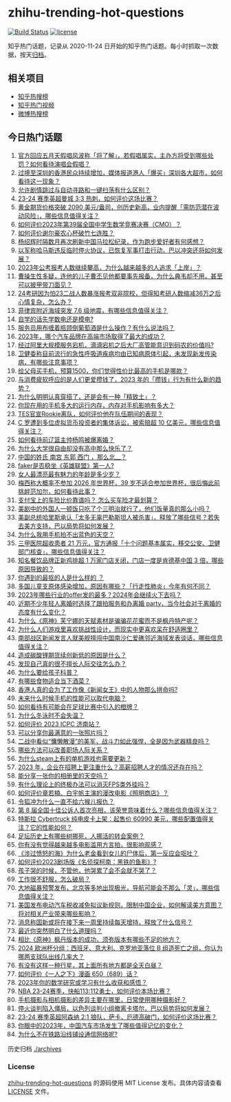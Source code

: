 # zhihu-trending-hot-questions

[![Build Status](https://github.com/justjavac/zhihu-trending-hot-questions/workflows/ci/badge.svg?branch=master)](https://github.com/justjavac/zhihu-trending-hot-questions/actions)
[![license](https://img.shields.io/github/license/justjavac/zhihu-trending-hot-questions)](https://github.com/justjavac/zhihu-trending-hot-questions/blob/master/LICENSE)

知乎热门话题，记录从 2020-11-24
日开始的知乎热门话题。每小时抓取一次数据，按天[归档](./archives)。

## 相关项目

- [知乎热搜榜](https://github.com/justjavac/zhihu-trending-top-search)
- [知乎热门视频](https://github.com/justjavac/zhihu-trending-hot-video)
- [微博热搜榜](https://github.com/justjavac/weibo-trending-hot-search)

## 今日热门话题

<!-- BEGIN -->
<!-- 最后更新时间 Mon Dec 04 2023 11:06:30 GMT+0800 (China Standard Time) -->

1. [官方回应五月天假唱风波称「将了解」，若假唱属实，主办方将受到哪些处罚？如何看待演唱会假唱？](https://www.zhihu.com/question/633116674)
1. [过境至深圳的香港民众持续增加，媒体报道港人「爆买」深圳各大超市，如何看待这一现象？](https://www.zhihu.com/question/632097505)
1. [允许剧情跳过与自动寻路和一键扫荡有什么区别？](https://www.zhihu.com/question/632615224)
1. [23-24 赛季英超曼城 3:3 热刺，如何评价这场比赛？](https://www.zhihu.com/question/633141953)
1. [黄金期货价格突破 2090 美元/盎司，创历史新高，业内提醒「需防范潜在波动风险」，哪些信息值得关注？](https://www.zhihu.com/question/633164407)
1. [如何评价2023年第39届全国中学生数学竞赛决赛（CMO）？](https://www.zhihu.com/question/629155987)
1. [如何评价谢尔豪农心杯破竹七连胜？](https://www.zhihu.com/question/632975965)
1. [杨绍辉时隔数月再次刷新中国马拉松纪录，作为跑步爱好者有何感想？](https://www.zhihu.com/question/633110817)
1. [以军称哈马斯违反临时停火协议，已恢复军事打击行动，巴以冲突还将如何发展？](https://www.zhihu.com/question/632790367)
1. [2023年公考报考人数继续攀高，为什么越来越多的人追求「上岸」？](https://www.zhihu.com/question/631330318)
1. [曹操生性多疑，连他的儿子曹丕见他都要事先报备，为什么典韦却不用，甚至可以披甲带刀面见？](https://www.zhihu.com/question/632775346)
1. [24考研因为怕23二战人数暴涨报考双非院校，但得知考研人数缩减36万之后心情复杂，怎么办？](https://www.zhihu.com/question/631462067)
1. [菲律宾附近海域突发 7.6 级地震，有哪些信息值得关注？](https://www.zhihu.com/question/633097840)
1. [自学的话先学数电还是模电?](https://www.zhihu.com/question/630838113)
1. [服务员用布缠着瓶颈倒葡萄酒是什么操作？有什么说法吗？](https://www.zhihu.com/question/630491853)
1. [2023年，哪个汽车品牌在高端市场取得了最大的成功？](https://www.zhihu.com/question/632789095)
1. [经过阿里大规模服务宕机，滴滴宕机之后大厂高管能意识到码农的价值吗?](https://www.zhihu.com/question/632927474)
1. [卫健委称目前流行的急性呼吸道疾病均由已知病原体引起，未发现新发传染病，有哪些注意事项？](https://www.zhihu.com/question/632971578)
1. [给父母买手机，预算1500，你们觉得性价比最高的手机是哪款？](https://www.zhihu.com/question/631301666)
1. [与消费疲软呼应的是人们更爱攒钱了，2023 年的「攒钱」行为有什么新的趋势？](https://www.zhihu.com/question/630156525)
1. [为什么明明认真穿搭了，还是会有一种「精致土」？](https://www.zhihu.com/question/630322434)
1. [你现在用的手机多大的运行内存，内存对手机影响有多大？](https://www.zhihu.com/question/630462536)
1. [TES官宣Rookie离队，如何评价他在队伍期间的表现？](https://www.zhihu.com/question/632982257)
1. [C 罗遭到多位虚拟货币投资者的集体诉讼，被索赔超 10 亿美元，哪些信息值得关注？](https://www.zhihu.com/question/633120735)
1. [如何看待前辽篮主帅杨鸣被爆离婚？](https://www.zhihu.com/question/632798071)
1. [为什么大学很自由却没有高中那么快乐了？](https://www.zhihu.com/question/627742880)
1. [中国的姓氏 南宫 东郭 西门 ，那么北__？](https://www.zhihu.com/question/49103234)
1. [faker是否稳坐《英雄联盟》第一人?](https://www.zhihu.com/question/353748344)
1. [女人最漂亮最有魅力的年龄是多少岁？](https://www.zhihu.com/question/630921473)
1. [梅西称大概率不参加 2026 年世界杯，39 岁不适合参加世界杯，很后悔此前挑衅范加尔，如何看待此事？](https://www.zhihu.com/question/632951261)
1. [支付宝上的车险比价靠谱吗？ 怎么买车险才最划算？](https://www.zhihu.com/question/632839006)
1. [美剧中的外国人一顿饭只吃了个三明治就行了，他们饭量真的那么小吗？](https://www.zhihu.com/question/27162329)
1. [美副总统哈里斯承认「太多无辜巴勒斯坦人被杀害」，释放了哪些信号？若失去美方支持，巴以局势将如何发展？](https://www.zhihu.com/question/633118015)
1. [为什么我用手机拍不出蓝色的天空？](https://www.zhihu.com/question/632734887)
1. [三甲医院超收患者 21 万元，官方通报「十个问题基本属实，移交公安、卫健部门核查」，哪些信息值得关注？](https://www.zhihu.com/question/633115204)
1. [知名餐饮品牌正新鸡排超 1 万家门店关闭，门店一度是肯德基中国 3 倍，哪些原因导致的？](https://www.zhihu.com/question/633100779)
1. [你遇到的最抠的人是什么样的 ？](https://www.zhihu.com/question/268016841)
1. [多国儿童支原体感染增加，原因有哪些？「行走性肺炎」今年有何不同？](https://www.zhihu.com/question/633163118)
1. [2023年哪些行业的offer发的最多？2024年会继续火下去吗？](https://www.zhihu.com/question/631330213)
1. [近期不少年轻人离婚时选择了跟拍服务和办离婚 party，当今社会对于离婚的态度有什么变化？](https://www.zhihu.com/question/633112209)
1. [为什么《原神》芙宁娜的天赋素材是骗骗花花蜜而不是枫丹特产呢？](https://www.zhihu.com/question/630835778)
1. [为什么人们游戏里喜欢挑战性设计，而现实中更喜欢呆在舒适圈里？](https://www.zhihu.com/question/616225074)
1. [南部战区新闻发言人就美舰擅闯中国南沙仁爱礁邻近海域发表谈话，哪些信息值得关注？](https://www.zhihu.com/question/633163326)
1. [造成碳酸锂期货续创新低的原因是什么？](https://www.zhihu.com/question/631400082)
1. [发现自己真的很不擅长人际交往怎么办？](https://www.zhihu.com/question/632022060)
1. [为什么要给孩子科普？](https://www.zhihu.com/question/322224934)
1. [有哪些食物适合当下酒菜？](https://www.zhihu.com/question/619447732)
1. [香港人真的会为了工作像《新闻女王》中的人物那么拼命吗?](https://www.zhihu.com/question/631332436)
1. [未来什么时候手机的性能可以取代电脑？](https://www.zhihu.com/question/627567122)
1. [如何看待有可能会在足球比赛中引入的橙牌？](https://www.zhihu.com/question/632429885)
1. [为什么冬泳时不会失温？](https://www.zhihu.com/question/631813252)
1. [如何评价 2023 ICPC 济南站？](https://www.zhihu.com/question/631214119)
1. [可以分享你最满意的一张照片吗？](https://www.zhihu.com/question/623948087)
1. [二战中看似“慵懒散漫”的美军，战斗力如此强悍，全是因为武器精良吗？](https://www.zhihu.com/question/628652174)
1. [哪些方法可以改善职场人际关系？](https://www.zhihu.com/question/630516074)
1. [为什么steam上有的单机游戏也需要更新？](https://www.zhihu.com/question/624364060)
1. [2023 年，企业在招聘上更注重什么？高薪招聘人才的情况还存在吗？](https://www.zhihu.com/question/632472699)
1. [能分享一张你的相册里的天空吗？](https://www.zhihu.com/question/632952689)
1. [有什么理论上的终极办法可以消灭FPS类外挂吗？](https://www.zhihu.com/question/328401579)
1. [如何评价章若楠、白宇帆主演的漫改电影《照明商店》？](https://www.zhihu.com/question/632016531)
1. [令狐冲为什么一直不给六猴儿报仇？](https://www.zhihu.com/question/556020025)
1. [第 8 届全国十佳公诉人首次亮相，该荣誉意味着什么？哪些信息值得关注？](https://www.zhihu.com/question/632809005)
1. [特斯拉 Cybertruck 纯电皮卡上架：起售价 60990 美元，哪些配置值得关注？它的性能如何？](https://www.zhihu.com/question/632755051)
1. [足坛历史上有哪些树挪死，人挪活的转会案例？](https://www.zhihu.com/question/631728669)
1. [你有没有觉得越来越多电影滥用方言拍，很影响观感？](https://www.zhihu.com/question/632514592)
1. [《涉过愤怒的海》为什么老金看到女儿的尸体后，第一反应会呕吐？](https://www.zhihu.com/question/632088907)
1. [如何评价2023剧场版《名侦探柯南：黑铁的鱼影》?](https://www.zhihu.com/question/632559516)
1. [孩子哭的时候，不管他，他哭累了会不会就不哭了？](https://www.zhihu.com/question/428651537)
1. [工作很不舒服，怎么破局？](https://www.zhihu.com/question/632364288)
1. [大地磁暴预警发布，北京等多地出现极光，导航可能会不那么「灵」，哪些信息值得关注？](https://www.zhihu.com/question/632936847)
1. [美国发布电动汽车税收减免拟议新规则，限制中国企业，如何解读美方意图？将对相关产业带来哪些影响？](https://www.zhihu.com/question/633001250)
1. [消息称国新或将在接下来一周里持续每天增持，释放了什么信号？](https://www.zhihu.com/question/633115214)
1. [最近你突然明白了什么道理吗？](https://www.zhihu.com/question/627838832)
1. [相比《原神》枫丹版本的成功，须弥版本有哪些不足的地方？](https://www.zhihu.com/question/631989606)
1. [2024 欧洲杯分组：西班牙、意大利、克罗地亚落位 B 组造死亡之组，你认为哪两支球队出线几率大？](https://www.zhihu.com/question/633075086)
1. [有没有这样一种行星，其上面所有地方都是全天白昼？](https://www.zhihu.com/question/632562475)
1. [如何评价《一人之下》漫画 650（689）话？](https://www.zhihu.com/question/632734795)
1. [2023年你的数学研究或学习有什么收获和感悟？](https://www.zhihu.com/question/629305334)
1. [NBA 23-24赛季，快船113:112勇士，如何评价本场比赛？](https://www.zhihu.com/question/633093813)
1. [手机摄影与相机摄影的差异主要在哪里，日常使用哪种摄影好？](https://www.zhihu.com/question/630767825)
1. [停火谈判陷入僵局，以色列谈判小组撤离卡塔尔，巴以局势将如何发展？](https://www.zhihu.com/question/633042469)
1. [23-24 赛季英超阿森纳 2:1 狼队，萨卡、厄德高破门，如何评价这场比赛？](https://www.zhihu.com/question/633061822)
1. [你眼中的2023年，中国汽车市场发生了哪些值得记忆的变化？](https://www.zhihu.com/question/632700230)
1. [为什么不在铁路沿线铺设通信网络呢?](https://www.zhihu.com/question/632887350)

<!-- END -->

历史归档 [./archives](./archives)

### License

[zhihu-trending-hot-questions](https://github.com/justjavac/zhihu-trending-hot-questions)
的源码使用 MIT License 发布。具体内容请查看 [LICENSE](./LICENSE) 文件。
